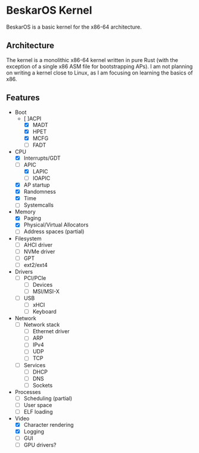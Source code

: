 # BeskarOS Kernel

BeskarOS is a basic kernel for the x86-64 architecture.

## Architecture

The kernel is a monolithic x86-64 kernel written in pure Rust (with the exception of a single x86 ASM file for bootstrapping APs).
I am not planning on writing a kernel close to Linux, as I am focusing on learning the basics of x86.

## Features

- Boot
    - [ ]ACPI
        - [x] MADT
        - [x] HPET
        - [x] MCFG
        - [ ] FADT
- CPU
    - [x] Interrupts/GDT
    - [ ] APIC
        - [x] LAPIC
        - [ ] IOAPIC
    - [x] AP startup
    - [x] Randomness
    - [x] Time
    - [ ] Systemcalls
- Memory
    - [x] Paging
    - [x] Physical/Virtual Allocators
    - [ ] Address spaces (partial)
- Filesystem
    - [ ] AHCI driver
    - [ ] NVMe driver
    - [ ] GPT
    - [ ] ext2/ext4
- Drivers
    - [ ] PCI/PCIe
        - [ ] Devices
        - [ ] MSI/MSI-X
    - [ ] USB
        - [ ] xHCI
        - [ ] Keyboard
- Network
    - [ ] Network stack
        - [ ] Ethernet driver
        - [ ] ARP
        - [ ] IPv4
        - [ ] UDP
        - [ ] TCP
    - [ ] Services
        - [ ] DHCP
        - [ ] DNS
        - [ ] Sockets
- Processes
    - [ ] Scheduling (partial)
    - [ ] User space
    - [ ] ELF loading
- Video
    - [x] Character rendering
    - [x] Logging
    - [ ] GUI
    - [ ] GPU drivers?
